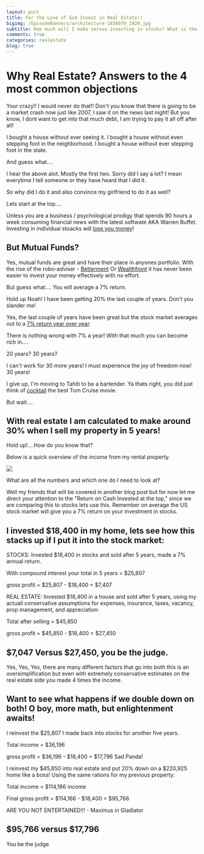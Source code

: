 ```yaml
---
layout: post
title: For the Love of God Invest in Real Estate!!
bigimg: /EpisodeBanners/architecture-1836070_1920.jpg
subtitle: How much will I make versus investing in stocks? What is the oppurtunity cost by not using this method?
comments: true
categories: realestate
blog: true
---
```


<h1>Why Real Estate? Answers to the 4 most common objections</h1>

Your crazy!! I would never do that!! Don't you know that there is going to be a market crash now just like 2007, I saw it on the news last night! But you know, I dont want to get into that much debt, I am trying to pay it all off after all! 

I bought a house without ever seeing it. I bought a house without even stepping foot in the neighborhood. I bought a house without ever stepping foot in the state. 

And guess what....

I hear the above alot. Mostly the first two. Sorry did I say a lot? I mean everytime I tell someone or they have heard that I did it. 

So why did I do it and also convince my girlfriend to do it as well? 

Lets start at the top....

Unless you are a business / psychological prodigy that spends 90 hours a week consuming financial news with the latest softwate AKA Warren Buffet. Investing in individual stoacks will [lose you money](http://www.mrmoneymustache.com/2014/11/04/why-i-put-my-last-100000-into-betterment/)!

## But Mutual Funds?

Yes, mutual funds are great and have their place in anyones portfolio. With the rise of the robo-adviser - [Betterment](https://www.betterment.com/) Or [Wealthfront](https://www.wealthfront.com/?gclid=CJ-j8rim9NMCFQctaQod6qoJYA) it has never been easier to invest your money effectively with no effort. 

But guess what.... You will average a 7% return. 

Hold up Noah! I have been getting 20% the last couple of years. Don't you slander me!  

Yes, the last couple of years have been great but the stock market averages out to a [7% return year over year](http://www.thesimpledollar.com/where-does-7-come-from-when-it-comes-to-long-term-stock-returns/).

There is nothing wrong with 7% a year! With that much you can become rich in....
 
 20 years? 30 years? 

 I can't work for 30 more years! I must experience the joy of freedom now! 30 years! 

 I give up, I'm moving to Tahiti to be a bartender. 
 Ya thats right, you did just think of [cocktail](http://www.imdb.com/title/tt0094889/) the best Tom Cruise movie. 

But wait.... 

## With real estate I am calculated to make around 30% when I sell my property in 5 years!

Hold up!....How do you know that?

Below is a quick overview of the income from my rental property. 

<img src="/img/RentalPropertyCalc.png">

What are all the numbers and which one do I need to look at? 

Well my friends that will be covered in another blog post but for now let me direct your attention to the "Return on Cash Invested at the top," since we are comparing this to stocks lets use this. Remember on average the US stock market will give you a 7% return on your investment in stocks. 

## I invested $18,400 in my home, lets see how this stacks up if I put it into the stock market:

STOCKS: Invested $18,400 in stocks and sold after 5 years, made a 7% annual return. 

With compound interest your total in 5 years = $25,807

gross profit = $25,807 - $18,400 = $7,407

REAL ESTATE: Invested $18,400 in a house and sold after 5 years, using my actuall conservative assumptions for expenses, insurance, taxes, vacancy, prop management, and appreciation:

Total after selling = $45,850 

gross profit = $45,850 - $18,400 = $27,450

## $7,047 Versus $27,450, you be the judge. 

Yes, Yes, Yes, there are many different factors that go into both this is an oversimplification but even with extremely conservative estimates on the real estate side you made 4 times the income. 

## Want to see what happens if we double down on both! O boy, more math, but enlightenment awaits! 

I reinvest the $25,807 I made back into stocks for another five years. 

Total income = $36,196

gross profit = $36,196 - $18,400 = $17,796 Sad Panda! 

I reinvest my $45,850 into real estate and put 20% down on a $220,925 home like a boss! Using the same rations for my previous property:

Total income = $114,166 income

Final gross profit = $114,166 - $18,400 = $95,766

ARE YOU NOT ENTERTAINED!!! - Maximus in Gladiator

## $95,766 versus $17,796

You be the judge














